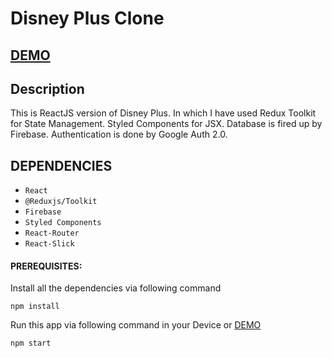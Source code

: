 # Disney Plus Clone

## <a href="https://disney-plus-react.vercel.app/" target="_blank">DEMO</a>

## Description
This is ReactJS version of Disney Plus. In which I have used Redux Toolkit for State Management. Styled Components for JSX. Database is fired up by Firebase. Authentication is done by Google Auth 2.0.

## DEPENDENCIES
- `React`
- `@Reduxjs/Toolkit`
- `Firebase`
- `Styled Components`
- `React-Router`
- `React-Slick`

#### PREREQUISITES:
Install all the dependencies via following command
```
npm install
```

Run this app via following command in your Device or <a href="https://disney-plus-react.vercel.app/" target="_blank">DEMO</a>
```
npm start
```
